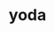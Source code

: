 ---
title: "yoda"
layout: cache
categories: [package, develop]
meta: {"versions": ["1.9.10", "1.9.11", "2.0.2"], "compilers": ["gcc@=11.4.0"], "oss": ["ubuntu22.04"], "platforms": ["linux"], "targets": ["x86_64_v3"], "stacks": ["hep", "root"], "num_specs": 7, "num_specs_by_stack": {"root": 7, "hep": 7}}
spec_details: [{"hash": "l6bwjr3hk4jihsskmhysydzb4ui3vqk6", "compiler": "gcc@=11.4.0", "versions": ["1.9.10"], "os": "ubuntu22.04", "platform": "linux", "target": "x86_64_v3", "variants": ["build_system=autotools", "~root"], "stacks": ["root", "hep"], "size": "-", "tarball": "https://binaries.spack.io/develop/build_cache/linux-ubuntu22.04-x86_64_v3/gcc-11.4.0/yoda-1.9.10/linux-ubuntu22.04-x86_64_v3-gcc-11.4.0-yoda-1.9.10-l6bwjr3hk4jihsskmhysydzb4ui3vqk6.spack"}, {"hash": "2ggwxbiw4eg5n6g3tm4ofxuakq7wg5nz", "compiler": "gcc@=11.4.0", "versions": ["1.9.10"], "os": "ubuntu22.04", "platform": "linux", "target": "x86_64_v3", "variants": ["build_system=autotools", "~root"], "stacks": ["root", "hep"], "size": "-", "tarball": "https://binaries.spack.io/develop/build_cache/linux-ubuntu22.04-x86_64_v3/gcc-11.4.0/yoda-1.9.10/linux-ubuntu22.04-x86_64_v3-gcc-11.4.0-yoda-1.9.10-2ggwxbiw4eg5n6g3tm4ofxuakq7wg5nz.spack"}, {"hash": "gld7fhcrlx7aiczlyfn5pxdtlml2j5wy", "compiler": "gcc@=11.4.0", "versions": ["1.9.11"], "os": "ubuntu22.04", "platform": "linux", "target": "x86_64_v3", "variants": ["build_system=autotools", "~root"], "stacks": ["root", "hep"], "size": "-", "tarball": "https://binaries.spack.io/develop/build_cache/linux-ubuntu22.04-x86_64_v3/gcc-11.4.0/yoda-1.9.11/linux-ubuntu22.04-x86_64_v3-gcc-11.4.0-yoda-1.9.11-gld7fhcrlx7aiczlyfn5pxdtlml2j5wy.spack"}, {"hash": "zneszjoh5v7tang3qctoqsz3ciwfio56", "compiler": "gcc@=11.4.0", "versions": ["1.9.11"], "os": "ubuntu22.04", "platform": "linux", "target": "x86_64_v3", "variants": ["build_system=autotools", "~root"], "stacks": ["root", "hep"], "size": "-", "tarball": "https://binaries.spack.io/develop/build_cache/linux-ubuntu22.04-x86_64_v3/gcc-11.4.0/yoda-1.9.11/linux-ubuntu22.04-x86_64_v3-gcc-11.4.0-yoda-1.9.11-zneszjoh5v7tang3qctoqsz3ciwfio56.spack"}, {"hash": "pn2ilqloet3vsjo7dqtab6erkeo6x4c3", "compiler": "gcc@=11.4.0", "versions": ["2.0.2"], "os": "ubuntu22.04", "platform": "linux", "target": "x86_64_v3", "variants": ["build_system=autotools", "~root"], "stacks": ["root", "hep"], "size": "-", "tarball": "https://binaries.spack.io/develop/build_cache/linux-ubuntu22.04-x86_64_v3/gcc-11.4.0/yoda-2.0.2/linux-ubuntu22.04-x86_64_v3-gcc-11.4.0-yoda-2.0.2-pn2ilqloet3vsjo7dqtab6erkeo6x4c3.spack"}, {"hash": "h4u2ovpg2nqwm6mty2vaxjhbyj6skwei", "compiler": "gcc@=11.4.0", "versions": ["2.0.2"], "os": "ubuntu22.04", "platform": "linux", "target": "x86_64_v3", "variants": ["build_system=autotools", "~root"], "stacks": ["root", "hep"], "size": "-", "tarball": "https://binaries.spack.io/develop/build_cache/linux-ubuntu22.04-x86_64_v3/gcc-11.4.0/yoda-2.0.2/linux-ubuntu22.04-x86_64_v3-gcc-11.4.0-yoda-2.0.2-h4u2ovpg2nqwm6mty2vaxjhbyj6skwei.spack"}, {"hash": "lj6h7kfpfrqwit6rnyei36zkcahd3bof", "compiler": "gcc@=11.4.0", "versions": ["2.0.2"], "os": "ubuntu22.04", "platform": "linux", "target": "x86_64_v3", "variants": ["build_system=autotools", "~root"], "stacks": ["root", "hep"], "size": "-", "tarball": "https://binaries.spack.io/develop/build_cache/linux-ubuntu22.04-x86_64_v3/gcc-11.4.0/yoda-2.0.2/linux-ubuntu22.04-x86_64_v3-gcc-11.4.0-yoda-2.0.2-lj6h7kfpfrqwit6rnyei36zkcahd3bof.spack"}]
---